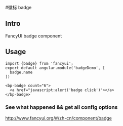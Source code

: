#徽标 badge

## Intro

FancyUI badge component

## Usage

```
import {badge} from 'fancyui';
export default angular.module('badgeDemo', [
  badge.name
])
```

```
<bp-badge count="6">
  <a href="javascript:alert('badge click')"></a>
</bp-badge>
```

### See what happened && get all config options 

http://www.fancyui.org/#/zh-cn/component/badge
